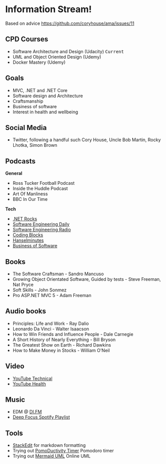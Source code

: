 # Information Stream!

Based on advice https://github.com/coryhouse/ama/issues/11

## CPD Courses
- Software Architecture and Design (Udacity) <kbd>Current</kbd>
- UML and Object Oriented Design (Udemy)
- Docker Mastery (Udemy)

## Goals
- MVC, .NET and .NET Core
- Software design and Architecture
- Craftsmanship
- Business of software
- Interest in health and wellbeing

## Social Media
- Twitter, following a handful such Cory House, Uncle Bob Martin, Rocky Lhotka, Simon Brown

## Podcasts
**General**
- Ross Tucker Football Podcast
- Inside the Huddle Podcast
- Art Of Manliness
- BBC In Our Time

**Tech**
- [.NET Rocks](https://www.dotnetrocks.com/)
- [Software Engineering Daily](https://softwareengineeringdaily.com/)
- [Software Engineering Radio](http://www.se-radio.net/)
- [Coding Blocks](https://www.codingblocks.net/)
- [Hanselminutes](https://www.hanselman.com/podcasts/)
- [Business of Software](http://www.podcasts.com/business-of-software-podcast)

## Books
- The Software Craftsman - Sandro Mancuso
- Growing Object Orientated Software, Guided  by tests - Steve Freeman, Nat Pryce
- Soft Skills - John Sonmez
- Pro ASP.NET MVC 5 - Adam Freeman

## Audio books
- Principles: Life and Work - Ray Dalio
- Leonardo Da Vinci - Walter Isaacson
- How to Win Friends and Influence People - Dale Carnegie
- A Short History of Nearly Everything - Bill Bryson
- The Greatest Show on Earth - Richard Dawkins
- How to Make Money in Stocks - William O'Neil

## Video
- [YouTube Technical](https://www.youtube.com/playlist?list=PLc9UQiK7UK9zIb09uE_yEAW3kme_0mKU8&disable_polymer=true)
- [YouTube Health](https://www.youtube.com/playlist?list=PLc9UQiK7UK9yaHbIg0tJ8zcmPcIFd3eYj&disable_polymer=true)
## Music
- EDM @ [DI.FM](https://www.di.fm)
- [Deep Focus Spotify Playlist](https://open.spotify.com/user/spotify/playlist/37i9dQZF1DWZeKCadgRdKQ?si=HG62E0T7TIy2tFG6FvWuvQ)

## Tools
- [StackEdit](https://stackedit.io/app#) for markdown formatting
- Trying out [PomoDuctivity Timer](https://www.microsoft.com/en-gb/p/pomoductivity-stay-focused/9nz505j73fmh) Pomodoro timer
- Trying out [Mermaid UML](https://mermaidjs.github.io/) Online UML 
